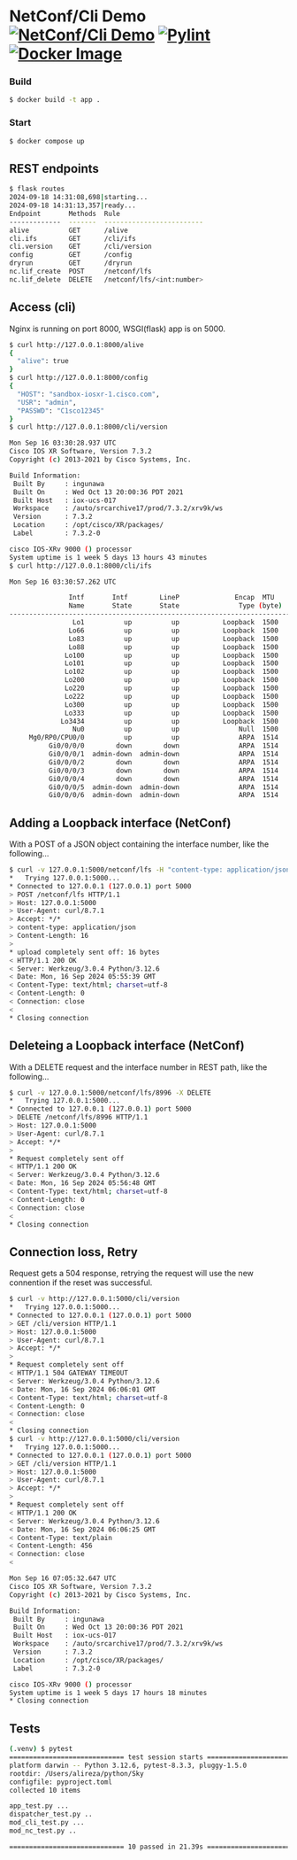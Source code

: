 # NetConf/Cli Demo [![NetConf/Cli Demo](https://github.com/tralireza/Demo/actions/workflows/python-app.yml/badge.svg)](https://github.com/tralireza/Demo/actions/workflows/python-app.yml) [![Pylint](https://github.com/tralireza/Demo/actions/workflows/pylint.yml/badge.svg)](https://github.com/tralireza/Demo/actions/workflows/pylint.yml) [![Docker Image](https://github.com/tralireza/Demo/actions/workflows/docker-image.yml/badge.svg)](https://github.com/tralireza/Demo/actions/workflows/docker-image.yml)

### Build

```bash
$ docker build -t app .
```

### Start

```bash
$ docker compose up
```

## REST endpoints

```bash
$ flask routes
2024-09-18 14:31:08,698|starting...
2024-09-18 14:31:13,357|ready...
Endpoint       Methods  Rule                     
-------------  -------  -------------------------
alive          GET      /alive                   
cli.ifs        GET      /cli/ifs                 
cli.version    GET      /cli/version             
config         GET      /config                  
dryrun         GET      /dryrun                  
nc.lif_create  POST     /netconf/lfs             
nc.lif_delete  DELETE   /netconf/lfs/<int:number>
```

## Access (cli)

Nginx is running on port 8000, WSGI(flask) app is on 5000.

```bash
$ curl http://127.0.0.1:8000/alive
{
  "alive": true
}
$ curl http://127.0.0.1:8000/config
{
  "HOST": "sandbox-iosxr-1.cisco.com",
  "USR": "admin",
  "PASSWD": "C1sco12345"
}
$ curl http://127.0.0.1:8000/cli/version

Mon Sep 16 03:30:28.937 UTC
Cisco IOS XR Software, Version 7.3.2
Copyright (c) 2013-2021 by Cisco Systems, Inc.

Build Information:
 Built By     : ingunawa
 Built On     : Wed Oct 13 20:00:36 PDT 2021
 Built Host   : iox-ucs-017
 Workspace    : /auto/srcarchive17/prod/7.3.2/xrv9k/ws
 Version      : 7.3.2
 Location     : /opt/cisco/XR/packages/
 Label        : 7.3.2-0

cisco IOS-XRv 9000 () processor
System uptime is 1 week 5 days 13 hours 43 minutes
$ curl http://127.0.0.1:8000/cli/ifs

Mon Sep 16 03:30:57.262 UTC

               Intf       Intf        LineP              Encap  MTU        BW
               Name       State       State               Type (byte)    (Kbps)
--------------------------------------------------------------------------------
                Lo1          up          up           Loopback  1500          0
               Lo66          up          up           Loopback  1500          0
               Lo83          up          up           Loopback  1500          0
               Lo88          up          up           Loopback  1500          0
              Lo100          up          up           Loopback  1500          0
              Lo101          up          up           Loopback  1500          0
              Lo102          up          up           Loopback  1500          0
              Lo200          up          up           Loopback  1500          0
              Lo220          up          up           Loopback  1500          0
              Lo222          up          up           Loopback  1500          0
              Lo300          up          up           Loopback  1500          0
              Lo333          up          up           Loopback  1500          0
             Lo3434          up          up           Loopback  1500          0
                Nu0          up          up               Null  1500          0
     Mg0/RP0/CPU0/0          up          up               ARPA  1514    1000000
          Gi0/0/0/0        down        down               ARPA  1514    1000000
          Gi0/0/0/1  admin-down  admin-down               ARPA  1514    1000000
          Gi0/0/0/2        down        down               ARPA  1514    1000000
          Gi0/0/0/3        down        down               ARPA  1514    1000000
          Gi0/0/0/4        down        down               ARPA  1514    1000000
          Gi0/0/0/5  admin-down  admin-down               ARPA  1514    1000000
          Gi0/0/0/6  admin-down  admin-down               ARPA  1514    1000000
```

## Adding a Loopback interface (NetConf)

With a POST of a JSON object containing the interface number, like the following...

```bash
$ curl -v 127.0.0.1:5000/netconf/lfs -H "content-type: application/json" --data '{"number": 8996}'
*   Trying 127.0.0.1:5000...
* Connected to 127.0.0.1 (127.0.0.1) port 5000
> POST /netconf/lfs HTTP/1.1
> Host: 127.0.0.1:5000
> User-Agent: curl/8.7.1
> Accept: */*
> content-type: application/json
> Content-Length: 16
>
* upload completely sent off: 16 bytes
< HTTP/1.1 200 OK
< Server: Werkzeug/3.0.4 Python/3.12.6
< Date: Mon, 16 Sep 2024 05:55:39 GMT
< Content-Type: text/html; charset=utf-8
< Content-Length: 0
< Connection: close
<
* Closing connection
```

## Deleteing a Loopback interface (NetConf)

With a DELETE request and the interface number in REST path, like the following...

```bash
$ curl -v 127.0.0.1:5000/netconf/lfs/8996 -X DELETE
*   Trying 127.0.0.1:5000...
* Connected to 127.0.0.1 (127.0.0.1) port 5000
> DELETE /netconf/lfs/8996 HTTP/1.1
> Host: 127.0.0.1:5000
> User-Agent: curl/8.7.1
> Accept: */*
>
* Request completely sent off
< HTTP/1.1 200 OK
< Server: Werkzeug/3.0.4 Python/3.12.6
< Date: Mon, 16 Sep 2024 05:56:48 GMT
< Content-Type: text/html; charset=utf-8
< Content-Length: 0
< Connection: close
<
* Closing connection
```

## Connection loss, Retry

Request gets a 504 response, retrying the request will use the new connention if the reset was successful.

```bash
$ curl -v http://127.0.0.1:5000/cli/version
*   Trying 127.0.0.1:5000...
* Connected to 127.0.0.1 (127.0.0.1) port 5000
> GET /cli/version HTTP/1.1
> Host: 127.0.0.1:5000
> User-Agent: curl/8.7.1
> Accept: */*
>
* Request completely sent off
< HTTP/1.1 504 GATEWAY TIMEOUT
< Server: Werkzeug/3.0.4 Python/3.12.6
< Date: Mon, 16 Sep 2024 06:06:01 GMT
< Content-Type: text/html; charset=utf-8
< Content-Length: 0
< Connection: close
<
* Closing connection
$ curl -v http://127.0.0.1:5000/cli/version
*   Trying 127.0.0.1:5000...
* Connected to 127.0.0.1 (127.0.0.1) port 5000
> GET /cli/version HTTP/1.1
> Host: 127.0.0.1:5000
> User-Agent: curl/8.7.1
> Accept: */*
>
* Request completely sent off
< HTTP/1.1 200 OK
< Server: Werkzeug/3.0.4 Python/3.12.6
< Date: Mon, 16 Sep 2024 06:06:25 GMT
< Content-Type: text/plain
< Content-Length: 456
< Connection: close
<

Mon Sep 16 07:05:32.647 UTC
Cisco IOS XR Software, Version 7.3.2
Copyright (c) 2013-2021 by Cisco Systems, Inc.

Build Information:
 Built By     : ingunawa
 Built On     : Wed Oct 13 20:00:36 PDT 2021
 Built Host   : iox-ucs-017
 Workspace    : /auto/srcarchive17/prod/7.3.2/xrv9k/ws
 Version      : 7.3.2
 Location     : /opt/cisco/XR/packages/
 Label        : 7.3.2-0

cisco IOS-XRv 9000 () processor
System uptime is 1 week 5 days 17 hours 18 minutes
* Closing connection
```

## Tests

```bash
(.venv) $ pytest
============================= test session starts ==============================
platform darwin -- Python 3.12.6, pytest-8.3.3, pluggy-1.5.0
rootdir: /Users/alireza/python/Sky
configfile: pyproject.toml
collected 10 items

app_test.py ...                                                          [ 30%]
dispatcher_test.py ..                                                    [ 50%]
mod_cli_test.py ...                                                      [ 80%]
mod_nc_test.py ..                                                        [100%]

============================= 10 passed in 21.39s ==============================
```

